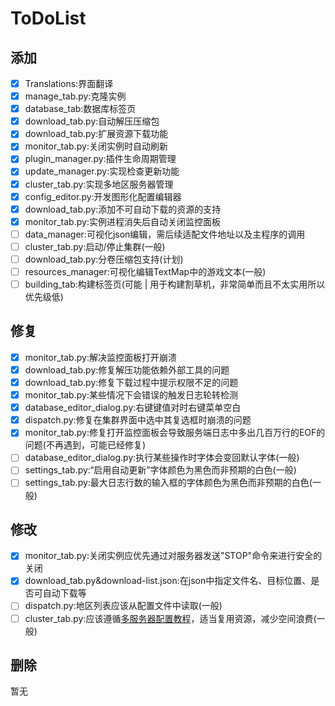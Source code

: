 # ToDoList

## 添加

- [X] Translations:界面翻译
- [x] manage_tab.py:克隆实例
- [x] database_tab:数据库标签页
- [x] download_tab.py:自动解压压缩包
- [x] download_tab.py:扩展资源下载功能
- [x] monitor_tab.py:关闭实例时自动刷新
- [x] plugin_manager.py:插件生命周期管理
- [x] update_manager.py:实现检查更新功能
- [x] cluster_tab.py:实现多地区服务器管理
- [x] config_editor.py:开发图形化配置编辑器
- [x] download_tab.py:添加不可自动下载的资源的支持
- [x] monitor_tab.py:实例进程消失后自动关闭监控面板
- [ ] data_manager:可视化json编辑，需后续适配文件地址以及主程序的调用
- [ ] cluster_tab.py:启动/停止集群(一般)
- [ ] download_tab.py:分卷压缩包支持(计划)
- [ ] resources_manager:可视化编辑TextMap中的游戏文本(一般)
- [ ] building_tab:构建标签页(可能 | 用于构建割草机，非常简单而且不太实用所以优先级低)

## 修复

- [x] monitor_tab.py:解决监控面板打开崩溃
- [x] download_tab.py:修复解压功能依赖外部工具的问题
- [x] download_tab.py:修复下载过程中提示权限不足的问题
- [x] monitor_tab.py:某些情况下会错误的触发日志轮转检测
- [x] database_editor_dialog.py:右键键值对时右键菜单空白
- [x] dispatch.py:修复在集群界面中选中其复选框时崩溃的问题
- [x] monitor_tab.py:修复打开监控面板会导致服务端日志中多出几百万行的EOF的问题(不再遇到，可能已经修复)
- [ ] database_editor_dialog.py:执行某些操作时字体会变回默认字体(一般)
- [ ] settings_tab.py:“启用自动更新”字体颜色为黑色而非预期的白色(一般)
- [ ] settings_tab.py:最大日志行数的输入框的字体颜色为黑色而非预期的白色(一般)

## 修改

- [x] monitor_tab.py:关闭实例应优先通过对服务器发送"STOP"命令来进行安全的关闭
- [x] download_tab.py&download-list.json:在json中指定文件名、目标位置、是否可自动下载等
- [ ] dispatch.py:地区列表应该从配置文件中读取(一般)
- [ ] cluster_tab.py:应该遵循[多服务器配置教程](https://www.bilibili.com/video/BV1L5CXY4Eaj)，适当复用资源，减少空间浪费(一般)

## 删除

暂无
